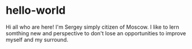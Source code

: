 # hello-world

Hi all who are here! 
I'm Sergey simply citizen of Moscow.
I like to lern somthing new and perspective to don't lose an opportunities to improve myself and my surround.

